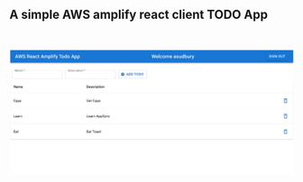 ## A simple AWS amplify react client TODO App

<br>

![Alt text](/src/assets/img/screenshot.PNG?raw=true)
